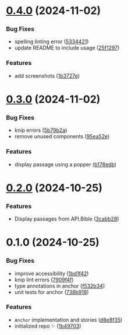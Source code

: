 # [0.4.0](https://github.com/stevin-wilson/ephrem-view/compare/0.3.0...0.4.0) (2024-11-02)

### Bug Fixes

- spelling linting error ([5334421](https://github.com/stevin-wilson/ephrem-view/commit/53344213d800e4f0e84cfd9d62afb98ba88e8200))
- update README to include usage ([25f1297](https://github.com/stevin-wilson/ephrem-view/commit/25f1297f163dda16ff70940cb5132c472acdb95c))

### Features

- add screenshots ([1b3727e](https://github.com/stevin-wilson/ephrem-view/commit/1b3727e7aeedbc89cdf3c86b50420337344f5cb1))

# [0.3.0](https://github.com/stevin-wilson/ephrem-view/compare/0.2.0...0.3.0) (2024-11-02)

### Bug Fixes

- knip errors ([5b79b2a](https://github.com/stevin-wilson/ephrem-view/commit/5b79b2a1673b26bfcaeff06c9ac8739fcc50454d))
- remove unused components ([95ea52e](https://github.com/stevin-wilson/ephrem-view/commit/95ea52e20b653cd907d36789331da23cfa7bf391))

### Features

- display passage using a popper ([b178edb](https://github.com/stevin-wilson/ephrem-view/commit/b178edb8ae745ab53423104773269e9deefb2625))

# [0.2.0](https://github.com/stevin-wilson/ephrem-view/compare/0.1.0...0.2.0) (2024-10-25)

### Features

- Display passages from API.Bible ([3cabb28](https://github.com/stevin-wilson/ephrem-view/commit/3cabb289b410db23936d22774f1de426b4de6ccb))

# 0.1.0 (2024-10-25)

### Bug Fixes

- improve accessibility ([1bd1f42](https://github.com/stevin-wilson/ephrem-view/commit/1bd1f422775774acb3eb50e586c4c627675f8e0f))
- knip lint errors ([7909f4f](https://github.com/stevin-wilson/ephrem-view/commit/7909f4ffc8bc5db56d49bf517483ae8081fcfd7d))
- type annotations in anchor ([f532b34](https://github.com/stevin-wilson/ephrem-view/commit/f532b34e90dfcfc9a3cfab0e2c7f60b16d63b52f))
- unit tests for anchor ([738b918](https://github.com/stevin-wilson/ephrem-view/commit/738b9182485a1ebdc4745e412cd9a72d7d7d9f2d))

### Features

- `Anchor` implementation and stories ([d8e8f35](https://github.com/stevin-wilson/ephrem-view/commit/d8e8f356b180415c9d4b84c92b8ea3308400fd43))
- initialized repo ✨ ([1b49703](https://github.com/stevin-wilson/ephrem-view/commit/1b49703f8266684128bdf1ab56754b47ab3d9bac))

